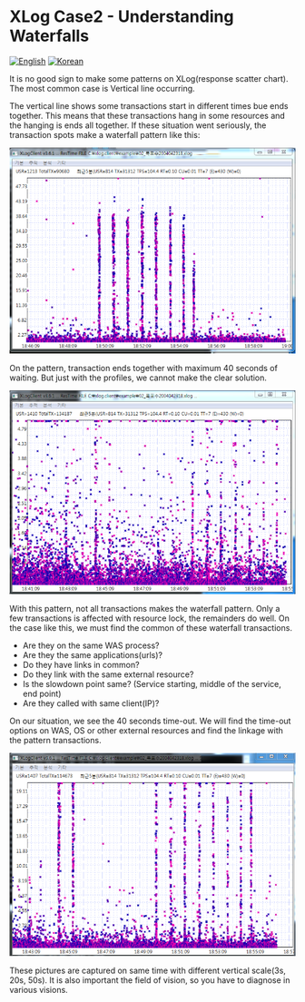 # XLog Case2 - Understanding Waterfalls
[![English](https://img.shields.io/badge/language-English-orange.svg)](XLog-Case2.md) [![Korean](https://img.shields.io/badge/language-Korean-blue.svg)](XLog-Case2_kr.md)

It is no good sign to make some patterns on XLog(response scatter chart). The most common case is Vertical line occurring.

The vertical line shows some transactions start in different times bue ends together. This means that these transactions hang in some resources and the hanging is ends all together. If these situation went seriously, the transaction spots make a waterfall pattern like this:

![waterfall-case1](../img/client/waterfall_30sec.png)

On the pattern, transaction ends together with maximum 40 seconds of waiting. 
But just with the profiles, we cannot make the clear solution.

![waterfall-case2](../img/client/waterfall_5sec.png)

With this pattern, not all transactions makes the waterfall pattern. Only a few transactions is affected with resource lock, the remainders do well.
On the case like this, we must find the common of these waterfall transactions.
*  Are they on the same WAS process?
*  Are they the same applications(urls)?
*  Do they have links in common?
*  Do they link with the same external resource?
*  Is the slowdown point same? (Service starting, middle of the service, end point)
*  Are they called with same client(IP)?

On our situation, we see the 40 seconds time-out. We will find the time-out options on WAS, OS or other external resources and find the linkage with the pattern transactions.

![waterfall-case3](../img/client/waterfall_20sec.png)

These pictures are captured on same time with different vertical scale(3s, 20s, 50s). It is also important the field of vision, so you have to diagnose in various visions. 
